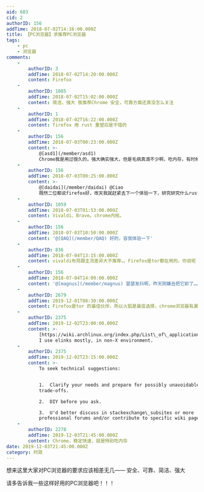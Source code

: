```yaml
---
aid: 603
cid: 2
authorID: 156
addTime: 2018-07-02T14:16:00.000Z
title: 【PC浏览器】求推荐PC浏览器
tags:
    - pc
    - 浏览器
comments:
    -
        authorID: 3
        addTime: 2018-07-02T14:20:00.000Z
        content: Firefox
    -
        authorID: 1085
        addTime: 2018-07-02T15:02:00.000Z
        content: 简洁，强大 我推荐Chrome 安全，可靠方面还真没怎么关注
    -
        authorID: 1
        addTime: 2018-07-02T16:22:00.000Z
        content: firefox 用 rust 重塑后是不错的
    -
        authorID: 156
        addTime: 2018-07-03T00:23:00.000Z
        content: >-
            @[asd1](/member/asd1)
            Chrome我是用过很久的，强大确实强大，但是毛病真滴不少啊，吃内存，有时候还闪退……昨天我看了几个说chrome内核的百分浏览器也还不错，下载了，还没花时间去体验……不知道还有没有这种chrome内核换皮换得好的
    -
        authorID: 156
        addTime: 2018-07-03T00:25:00.000Z
        content: >-
            @[daidai](/member/daidai) @Ciao
            既然二位都说firefox好，改天我就赶紧去下一个体验一下，研究研究什么rust什么重塑的^\_^
    -
        authorID: 1059
        addTime: 2018-07-03T01:53:00.000Z
        content: Vivaldi、Brave。chrome内核。
    -
        authorID: 156
        addTime: 2018-07-03T10:50:00.000Z
        content: '@[QAQ](/member/QAQ) 好的，容我体验一下'
    -
        authorID: 836
        addTime: 2018-07-04T13:15:00.000Z
        content: vivaldi布局跟主流差异大不推荐。。Firefox是tor都在用的，你说呢
    -
        authorID: 156
        addTime: 2018-07-04T14:09:00.000Z
        content: '@[magnus](/member/magnus) 瑟瑟发抖啊，昨天刚嫌丑把它卸了……赶紧去装回来'
    -
        authorID: 2679
        addTime: 2019-12-01T08:30:00.000Z
        content: Firefox是tor 的最佳伙伴，所以火狐是最佳选择，chrome浏览器有漏洞，可以自行谷歌
    -
        authorID: 2375
        addTime: 2019-12-02T23:00:00.000Z
        content: >-
            [https://wiki.archlinux.org/index.php/List\_of\_applications#Web\_browsers](https://wiki.archlinux.org/index.php/List_of_applications#Web_browsers)
            I use elinks mostly, in non-X environment.
    -
        authorID: 2375
        addTime: 2019-12-02T23:15:00.000Z
        content: >-
            To seek technical suggestions:


            1.  Clarify your needs and prepare for possibly unavoidable
            trade-offs.

            2.  DIY before you ask.

            3.  U'd better discuss in stackexchange\_subsites or more
            professional forums and/or contribute to specific wiki pages.
    -
        authorID: 2278
        addTime: 2019-12-03T21:45:00.000Z
        content: Chrome，稳定快速，就是特别吃内存
date: 2019-12-03T21:45:00.000Z
category: 时政
---
```


想来这里大家对PC浏览器的要求应该相差无几—— 安全、可靠、简洁、强大

请多告诉我一些这样好用的PC浏览器吧！！！
